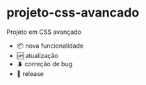 # projeto-css-avancado

Projeto em CSS avançado

- :package: nova funcionalidade
- :up: atualização
- :beetle: correção de bug
- :checkered_flag: release
